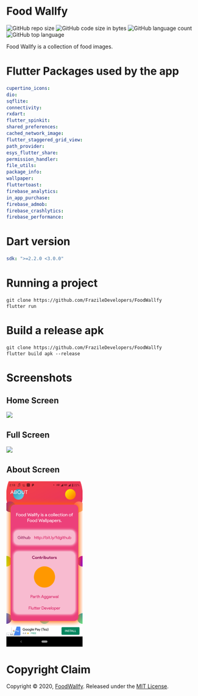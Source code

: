 # Food Wallfy

![GitHub repo size](https://img.shields.io/github/repo-size/FrazileDevelopers/FoodWallfy) ![GitHub code size in bytes](https://img.shields.io/github/languages/code-size/FrazileDevelopers/FoodWallfy) ![GitHub language count](https://img.shields.io/github/languages/count/FrazileDevelopers/FoodWallfy) ![GitHub top language](https://img.shields.io/github/languages/top/FrazileDevelopers/FoodWallfy)

Food Wallfy is a collection of food images.

# Flutter Packages used by the app

```yaml
cupertino_icons:
dio:
sqflite:
connectivity:
rxdart:
flutter_spinkit:
shared_preferences:
cached_network_image:
flutter_staggered_grid_view:
path_provider:
esys_flutter_share:
permission_handler:
file_utils:
package_info:
wallpaper:
fluttertoast:
firebase_analytics:
in_app_purchase:
firebase_admob:
firebase_crashlytics:
firebase_performance:
```

# Dart version

```yaml
sdk: ">=2.2.0 <3.0.0"
```

# Running a project

```console
git clone https://github.com/FrazileDevelopers/FoodWallfy
flutter run
```

# Build a release apk

```console
git clone https://github.com/FrazileDevelopers/FoodWallfy
flutter build apk --release
```

# Screenshots

## Home Screen

<img src="assets/screenshots/home.png" width="200px" />

## Full Screen

<img src="assets/screenshots/full.png" width="200px" />

## About Screen

<img src="assets/screenshots/about.png" width="200px" />

<!-- # ☕️ Donate
<a href="https://www.buymeacoffee.com/Frazile" target="_blank"><img src="https://bmc-cdn.nyc3.digitaloceanspaces.com/BMC-button-images/custom_images/orange_img.png" alt="Buy Me A Coffee" style="height: auto !important;width: auto !important;" ></a> -->

# Copyright Claim

Copyright © 2020, [FoodWallfy](https://github.com/FrazileDevelopers/FoodWallfy).
Released under the [MIT License](LICENSE).
